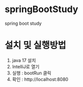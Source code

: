 # springBootStudy
spring boot study

# 설치 및 실행방법
1. java 17 설치
2. IntelliJ로 열기
3. 실행 : bootRun 클릭
4. 확인 : http://localhost:8080
